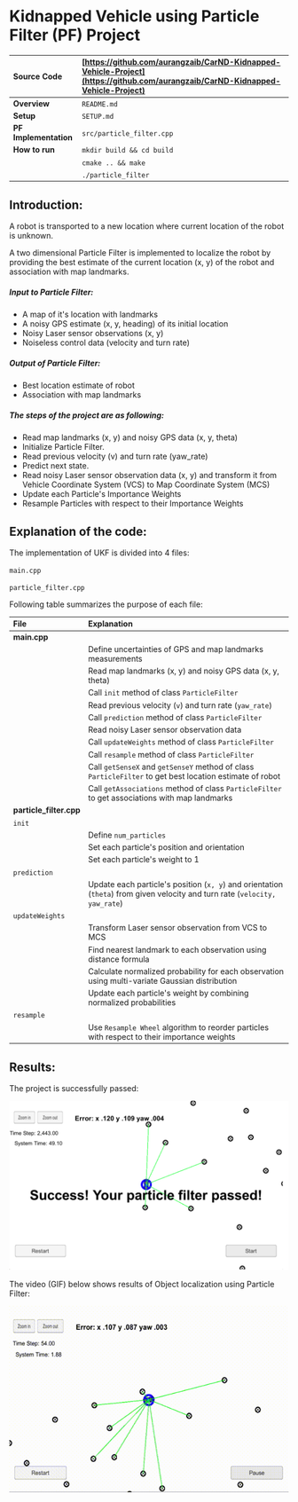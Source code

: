 # Kidnapped Vehicle using Particle Filter (PF) Project

| **Source Code**  | [https://github.com/aurangzaib/CarND-Kidnapped-Vehicle-Project](https://github.com/aurangzaib/CarND-Kidnapped-Vehicle-Project)  |
|:-----------|:-------------|
| **Overview**  | `README.md`  |
| **Setup**  | `SETUP.md`  |
|**PF Implementation**| `src/particle_filter.cpp`|
| **How to run**  | `mkdir build && cd build` | 
| |`cmake .. && make`     	|
| |`./particle_filter`     		|

## Introduction:

A robot is transported to a new location where current location of the robot is unknown.

A two dimensional Particle Filter is implemented to localize the robot by providing the best estimate of the current location (x, y) of the robot and association with map landmarks.

##### Input to Particle Filter:

- A map of it's location with landmarks
- A noisy GPS estimate (x, y, heading) of its initial location
- Noisy Laser sensor observations (x, y)
- Noiseless control data (velocity and turn rate)

##### Output of Particle Filter:

- Best location estimate of robot
- Association with map landmarks

##### The steps of the project are as following:

- Read map landmarks (x, y) and noisy GPS data (x, y, theta)
- Initialize Particle Filter.
- Read previous velocity (v) and turn rate (yaw_rate)
- Predict next state.
- Read noisy Laser sensor observation data (x, y) and transform it from Vehicle Coordinate System (VCS) to Map Coordinate System (MCS)
- Update each Particle's Importance Weights
- Resample Particles with respect to their Importance Weights

## Explanation of the code:

The implementation of UKF is divided into 4 files:

`main.cpp`

`particle_filter.cpp`


Following table summarizes the purpose of each file:

| File | Explanation |
|:-----------|:-------------|
|**main.cpp**| |
|				| Define uncertainties of GPS and map landmarks measurements |
| 				| Read map landmarks (x, y) and noisy GPS data (x, y, theta) | 
|				| Call `init` method of class `ParticleFilter` |
|				| Read previous velocity (`v`) and turn rate (`yaw_rate`) |
|				| Call `prediction` method of class `ParticleFilter` |
|				| Read noisy Laser sensor observation data |
|				| Call `updateWeights` method of class `ParticleFilter` |
|				| Call `resample` method of class `ParticleFilter` |
|				| Call `getSenseX` and `getSenseY` method of class `ParticleFilter` to get best location estimate of robot|
|				| Call `getAssociations` method of class `ParticleFilter` to get associations with map landmarks|
|**particle_filter.cpp**| |
|`init` | |
| 				| Define `num_particles` |
| 				| Set each particle's position and orientation |
| 				| Set each particle's weight to 1 |
|`prediction` | |
| 				| Update each particle's position (`x, y`) and orientation (`theta`) from given velocity and turn rate (`velocity, yaw_rate`) |
|`updateWeights` | |
| 				| Transform Laser sensor observation from VCS to MCS | 
| 				| Find nearest landmark to each observation using distance formula |
|				| Calculate normalized probability for each observation using multi-variate Gaussian distribution |
|				| Update each particle's weight by combining normalized probabilities | 
|`resample`	|	|
|				| Use `Resample Wheel` algorithm to reorder particles with respect to their importance weights |


## Results:

The project is successfully passed:

![Results](result-pf.png)

The video (GIF) below shows results of Object localization using Particle Filter:

![Results](result-pf.gif)
